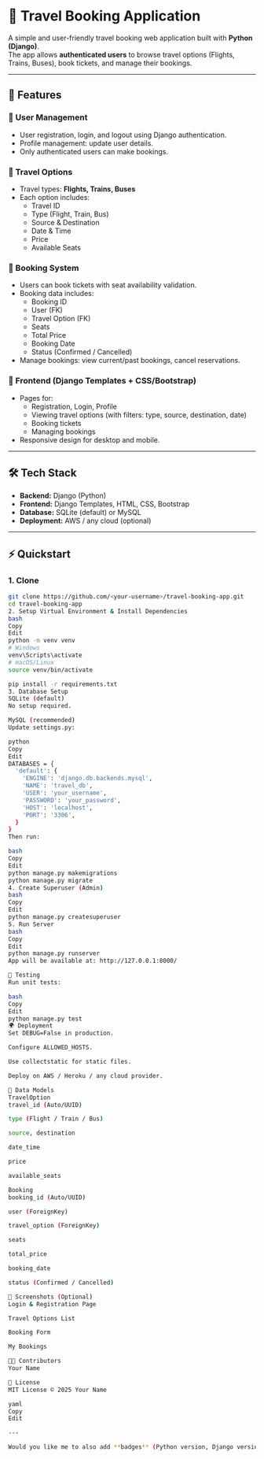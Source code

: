 # 🧳 Travel Booking Application

A simple and user-friendly travel booking web application built with **Python (Django)**.  
The app allows **authenticated users** to browse travel options (Flights, Trains, Buses), book tickets, and manage their bookings.

---

## 🚀 Features

### 🔐 User Management
- User registration, login, and logout using Django authentication.  
- Profile management: update user details.  
- Only authenticated users can make bookings.  

### 🚌 Travel Options
- Travel types: **Flights, Trains, Buses**  
- Each option includes:  
  - Travel ID  
  - Type (Flight, Train, Bus)  
  - Source & Destination  
  - Date & Time  
  - Price  
  - Available Seats  

### 🎫 Booking System
- Users can book tickets with seat availability validation.  
- Booking data includes:  
  - Booking ID  
  - User (FK)  
  - Travel Option (FK)  
  - Seats  
  - Total Price  
  - Booking Date  
  - Status (Confirmed / Cancelled)  
- Manage bookings: view current/past bookings, cancel reservations.  

### 🎨 Frontend (Django Templates + CSS/Bootstrap)
- Pages for:
  - Registration, Login, Profile  
  - Viewing travel options (with filters: type, source, destination, date)  
  - Booking tickets  
  - Managing bookings  
- Responsive design for desktop and mobile.  

---

## 🛠️ Tech Stack
- **Backend:** Django (Python)  
- **Frontend:** Django Templates, HTML, CSS, Bootstrap  
- **Database:** SQLite (default) or MySQL  
- **Deployment:** AWS / any cloud (optional)  

---

## ⚡ Quickstart

### 1. Clone
```bash
git clone https://github.com/<your-username>/travel-booking-app.git
cd travel-booking-app
2. Setup Virtual Environment & Install Dependencies
bash
Copy
Edit
python -m venv venv
# Windows
venv\Scripts\activate
# macOS/Linux
source venv/bin/activate

pip install -r requirements.txt
3. Database Setup
SQLite (default)
No setup required.

MySQL (recommended)
Update settings.py:

python
Copy
Edit
DATABASES = {
  'default': {
    'ENGINE': 'django.db.backends.mysql',
    'NAME': 'travel_db',
    'USER': 'your_username',
    'PASSWORD': 'your_password',
    'HOST': 'localhost',
    'PORT': '3306',
  }
}
Then run:

bash
Copy
Edit
python manage.py makemigrations
python manage.py migrate
4. Create Superuser (Admin)
bash
Copy
Edit
python manage.py createsuperuser
5. Run Server
bash
Copy
Edit
python manage.py runserver
App will be available at: http://127.0.0.1:8000/

🧪 Testing
Run unit tests:

bash
Copy
Edit
python manage.py test
🌍 Deployment
Set DEBUG=False in production.

Configure ALLOWED_HOSTS.

Use collectstatic for static files.

Deploy on AWS / Heroku / any cloud provider.

📂 Data Models
TravelOption
travel_id (Auto/UUID)

type (Flight / Train / Bus)

source, destination

date_time

price

available_seats

Booking
booking_id (Auto/UUID)

user (ForeignKey)

travel_option (ForeignKey)

seats

total_price

booking_date

status (Confirmed / Cancelled)

📸 Screenshots (Optional)
Login & Registration Page

Travel Options List

Booking Form

My Bookings

👨‍💻 Contributors
Your Name

📜 License
MIT License © 2025 Your Name

yaml
Copy
Edit

---

Would you like me to also add **badges** (Python version, Django version, license, etc.) at the top of the 
